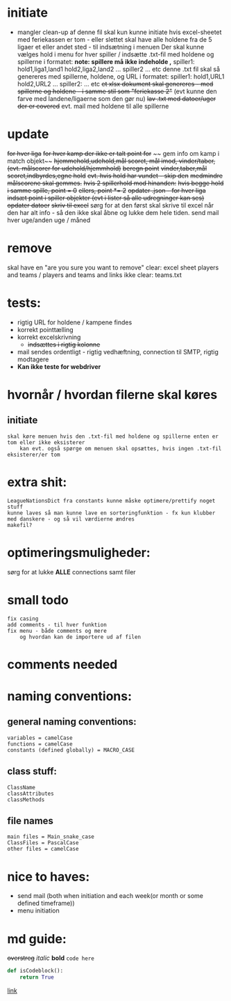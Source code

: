 # initiate
- mangler clean-up af denne fil
skal kun kunne initiate hvis excel-sheetet med feriekassen er tom - eller slettet
skal have alle holdene fra de 5 ligaer et eller andet sted - til indsætning i menuen
Der skal kunne vælges hold i menu for hver spiller / indsætte .txt-fil med holdene og spillerne i formatet:
**note: spillere må ikke indeholde ,** 
    spiller1:
    hold1,liga1,land1
    hold2,liga2,land2
    ...
    spiller2
    ... etc
denne .txt fil skal så genereres med spillerne, holdene, og URL i formatet:
    spiller1:
    hold1,URL1
    hold2,URL2
    ...
    spiller2:
    ... etc
~~et xlsx dokument skal genereres - med spillerne og holdene - i samme stil som "feriekasse 2"~~ (evt kunne den farve med landene/ligaerne som den gør nu)
~~lav .txt med datoer/uger der er covered~~
evt. mail med holdene til alle spillerne
# update
~~for hver liga~~
    ~~for hver kamp der ikke er talt point for~~
       ~~ gem info om kamp i match objekt~~
            ~~hjemmehold,udehold,mål scoret, mål imod, vinder/taber, (evt. målscorer for udehold/hjemmhold)~~
        ~~beregn point~~
            ~~vinder,taber,mål scoret,indbyrdes,egne hold~~
            ~~evt. hvis hold har vundet - skip den~~
                ~~medmindre målscorene skal gemmes.~~
            ~~hvis 2 spillerhold mod hinanden:~~
                ~~hvis begge hold i samme spille, point = 0~~
                ~~ellers, point *= 2~~
        ~~opdater .json - for hver liga~~
        ~~indsæt point i spiller objekter (evt i lister så alle udregninger kan ses)~~
~~opdater datoer~~
~~skriv til excel~~
    sørg for at den først skal skrive til excel når den har alt info - så den ikke skal åbne og lukke dem hele tiden.
send mail
    hver uge/anden uge / måned
# remove
skal have en "are you sure you want to remove"
clear:
    excel sheet
    players and teams / players and teams and links
ikke clear:
    teams.txt

# tests:
- rigtig URL for holdene / kampene findes
- korrekt pointtælling
- korrekt excelskrivning
    - ~~indsættes i rigtig kolonne~~
- mail sendes ordentligt - rigtig vedhæftning, connection til SMTP, rigtig modtagere
- **Kan ikke teste for webdriver**

# hvornår / hvordan filerne skal køres
## initiate
    skal køre menuen hvis den .txt-fil med holdene og spillerne enten er tom eller ikke eksisterer 
        kan evt. også spørge om menuen skal opsættes, hvis ingen .txt-fil eksisterer/er tom
# extra shit:
    LeagueNationsDict fra constants kunne måske optimere/prettify noget stuff
    kunne laves så man kunne lave en sorteringfunktion - fx kun klubber med danskere - og så vil værdierne ændres
    makefil?
# optimeringsmuligheder:
sørg for at lukke **ALLE** connections samt filer

# small todo
    fix casing
    add comments - til hver funktion
    fix menu - både comments og mere 
        og hvordan kan de importere ud af filen

# comments needed

    


# naming conventions:
## general naming conventions:
    variables = camelCase
    functions = camelCase
    constants (defined globally) = MACRO_CASE
## class stuff:
    ClassName
    classAttributes
    classMethods

## file names
    main files = Main_snake_case
    ClassFiles = PascalCase
    other files = camelCase


# nice to haves:
- send mail (both when initiation and each week(or month or some defined timeframe))
- menu initiation



# md guide:
~~overstreg~~
*italic*
**bold**
`code here`
```python
def isCodeblock():
    return True
```
[link](www.thisisalink.com)